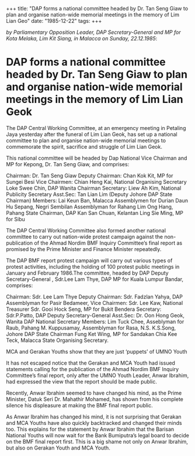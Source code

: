 +++ 
title: "DAP forms a national committee headed by Dr. Tan Seng Giaw to plan and organise nation-wide memorial meetings in the memory of Lim Lian Geo"
date: "1985-12-22"
tags:
+++

_by Parliamentary Opposition Leader, DAP Secretary-General and MP for Kota Melaka, Lim Kit Siang, in Malacca on Sunday, 22.12.1985_:

# DAP forms a national committee headed by Dr. Tan Seng Giaw to plan and organise nation-wide memorial meetings in the memory of Lim Lian Geok

The DAP Central Working Committee, at an emergency meeting in Petaling Jaya yesterday after the funeral of Lim Lian Geok, has set up a national committee to plan and organise nation-wide memorial meetings to commemorate the spirit, sacrifice and struggle of Lim Lian Geok.</u>

This national committee will be headed by Dap National Vice Chairman and MP for Kepong, Dr. Tan Seng Giaw, and comprises:

Chairman: Dr. Tan Seng Giaw
Deputy Chairman: Chan Kok Kit, MP for Sungei Besi
Vice Chairmen: Chian Heng Kai, National Organising Secretary
                          Loke Swee Chin, DAP Wanita Chairman
Secretary: Liew Ah Kim, National Publicity Secretary
Asst.Sec: Tan Lian Lim (Deputy Johore DAP State Chairman)
Members: Lai Keun Ban, Malacca Assemblymen for Durian Daun
                 Hu Sepang, Negri Sembilan Assemblyman for Rahang
                 Lim Ong Hang, Pahang State Chairman, DAP
                 Kan San Chuan, Kelantan
                 Ling Sie Ming, MP for Sibu

The DAP Central Working Committee also formed another national committee to carry out nation-wide protest campaign against the non-publication of the Ahmad Nordim BMF Inquiry Committee’s final report as promised by the Prime Minister and Finance Minister repeatedly.

The DAP BMF report protest campaign will carry out various types of protest activities, including the holding of 100 protest public meetings in January and February 1986.The committee, headed by DAP Deputy Secretary-General , Sdr.Lee Lam Thye, DAP MP for Kuala Lumpur Bandar, comprises:

Chairman: Sdr. Lee Lam Thye
Deputy Chairman: Sdr. Fadzlan Yahya, DAP Assemblyman for Pasir Bedameer, 
Vice Chairmen: Sdr. Lee Kaw, National Treasurer
                         Sdr. Gooi Hock Seng, MP for Bukit Bendera
Secretary: Sdr.P.Patto, DAP Deputy Secretary-General
Asst.Sec: Dr. Oon Hong Geok, Wanita DAP National Secretary 
Members: Lim Tuck Chee, Asseblyman for Raub, Pahang
                 M. Kuppusamay, Assemblyman for Rasa, N.S.
                 K.S.Song, Johore DAP State Chairman
                 Fung Ket Wing, MP for Sandakan
                 Chia Kee Teck, Malacca State Organising Secretary.

MCA and Gerakan Youths show that they are just ‘puppets’ of UMNO Youth

It has not escaped notice that the Gerakan and MCA Youth had issued statements calling for the publication of the Ahmad Nordim BMF Inquiry Committee’s final report, only after the UMNO Youth Leader, Anwar Ibrahim, had expressed the view that the report should be made public.

Recently, Anwar Ibrahim seemed to have changed his mind, as the Prime Minister, Datuk Seri Dr. Mahathir Mohamed, has shown from his complete silence his displeasure at making the BMF final report public.

As Anwar Ibrahim has changed his mind, it is not surprising that Gerakan and MCA Youths have also quickly backtracked and changed their minds too. This explains for the statement by Anwar Ibrahim that the Barisan National Youths will now wait for the Bank Bumiputra’s legal board to decide on the BMF final report first. This is a big shame not only on Anwar Ibrahim, but also on Gerakan Youth and MCA Youth.
 
